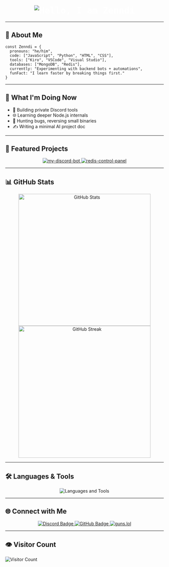 <h1 align="center" style="color:#ffffff; font-weight:bold; font-family:'Fira Code', monospace;">
  <img src="https://readme-typing-svg.demolab.com?font=Fira+Code&duration=4000&pause=1500&color=ffffff&center=true&vCenter=true&width=600&height=50&lines=Hello%2C+I+am+Zenndi" alt="Hello, I am Zenndi" />
</h1>

---

## 🧠 About Me

```text
const Zenndi = {
  pronouns: "he/him",
  code: ["JavaScript", "Python", "HTML", "CSS"],
  tools: ["Kiro", "VSCode", "Visual Studio"],
  databases: ["MongoDB", "Redis"],
  currently: "Experimenting with backend bots + automations",
  funFact: "I learn faster by breaking things first."
}
```

---

## 💼 What I'm Doing Now

- 🔧 Building private Discord tools
- 🌐 Learning deeper Node.js internals
- 🐞 Hunting bugs, reversing small binaries
- ✍️ Writing a minimal AI project doc

---

## 🚀 Featured Projects

<p align="center">
  <a href="https://github.com/zenndi/my-discord-bot" target="_blank" rel="noopener noreferrer">
    <img src="https://github-readme-stats.vercel.app/api/pin/?username=zenndi&repo=my-discord-bot&theme=dark&hide_border=true&bg_color=000000" alt="my-discord-bot" />
  </a>
  <a href="https://github.com/zenndi/redis-control-panel" target="_blank" rel="noopener noreferrer">
    <img src="https://github-readme-stats.vercel.app/api/pin/?username=zenndi&repo=redis-control-panel&theme=dark&hide_border=true&bg_color=000000" alt="redis-control-panel" />
  </a>
</p>

---

## 📊 GitHub Stats

<p align="center">
  <img src="https://github-readme-stats.vercel.app/api?username=zenndi&show_icons=true&theme=dark&hide_border=true&bg_color=000000" width="420" alt="GitHub Stats" />
  <img src="https://streak-stats.demolab.com?user=zenndi&theme=dark&hide_border=true&background=000000&ring=4a76fc&fire=4a76fc" width="420" alt="GitHub Streak" />
</p>

---

## 🛠️ Languages & Tools

<p align="center">
  <img src="https://skillicons.dev/icons?i=js,python,html,css,redis,mongo,vscode,visualstudio,discord&theme=dark" alt="Languages and Tools" />
</p>

---

## 🌐 Connect with Me

<p align="center">
  <a href="https://discord.com/users/1235350793222361281" target="_blank" rel="noopener noreferrer">
    <img src="https://img.shields.io/badge/Discord-Zenndi%230000-5865F2?style=for-the-badge&logo=discord&logoColor=white" alt="Discord Badge" />
  </a>
  <a href="https://github.com/zenndi" target="_blank" rel="noopener noreferrer">
    <img src="https://img.shields.io/badge/GitHub-Zenndi-181717?style=for-the-badge&logo=github&logoColor=white" alt="GitHub Badge" />
  </a>
  <a href="https://guns.lol/zendi" target="_blank" rel="noopener noreferrer">
    <img src="https://img.shields.io/badge/guns.lol-Zenndi-FF69B4?style=for-the-badge&logo=target&logoColor=white" alt="guns.lol" />
  </a>
</p>

---

## 👁️ Visitor Count
<img src="https://count.getloli.com/get/@zenndi?theme=gelbooru" alt="Visitor Count" />


